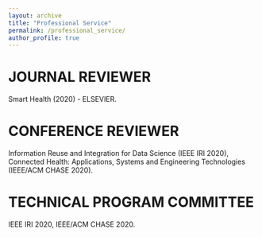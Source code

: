 ```yaml
---
layout: archive
title: "Professional Service"
permalink: /professional_service/
author_profile: true
---
```


JOURNAL REVIEWER
======
Smart Health (2020) - ELSEVIER.

CONFERENCE REVIEWER
======
Information Reuse and Integration for Data Science (IEEE IRI 2020), Connected Health: Applications, Systems and Engineering Technologies (IEEE/ACM CHASE 2020).

TECHNICAL PROGRAM COMMITTEE
======
IEEE IRI 2020, IEEE/ACM CHASE 2020.
